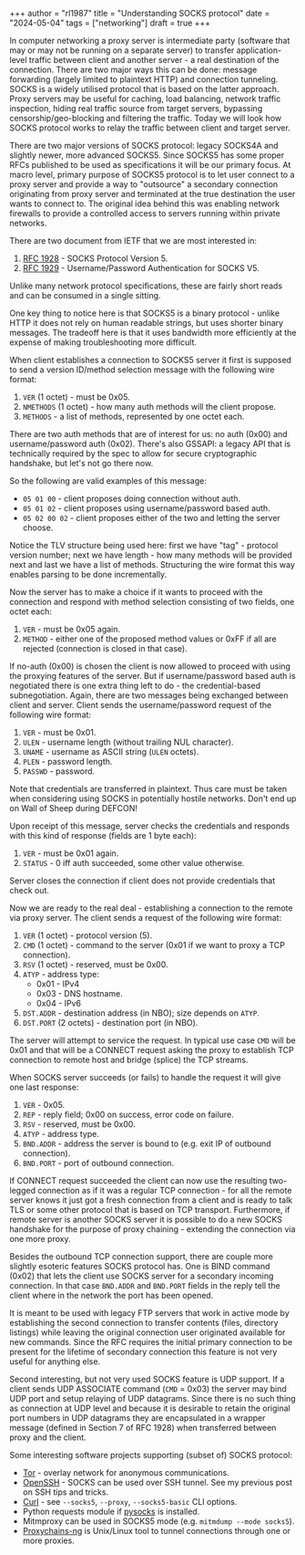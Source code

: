+++
author = "rl1987"
title = "Understanding SOCKS protocol"
date = "2024-05-04"
tags = ["networking"]
draft = true
+++

In computer networking a proxy server is intermediate party (software that may or
may not be running on a separate server) to transfer application-level traffic
between client and another server - a real destination of the connection. 
There are two major ways this can be done: message forwarding (largely limited 
to plaintext HTTP) and connection tunneling. SOCKS is a widely utilised protocol 
that is based on the latter approach. Proxy servers may be useful for caching, 
load balancing, network traffic inspection, hiding real traffic source from 
target servers, bypassing censorship/geo-blocking and filtering the traffic. 
Today we will look how SOCKS protocol works to relay the traffic between client
and target server.

There are two major versions of SOCKS protocol: legacy SOCKS4A and slightly
newer, more advanced SOCKS5. Since SOCKS5 has some proper RFCs published to be
used as specifications it will be our primary focus. At macro level, primary
purpose of SOCKS5 protocol is to let user connect to a proxy server and provide
a way to "outsource" a secondary connection originating from proxy server and
terminated at the true destination the user wants to connect to. The original
idea behind this was enabling network firewalls to provide a controlled access
to servers running within private networks.

There are two document from IETF that we are most interested in:

1. [RFC 1928](https://datatracker.ietf.org/doc/html/rfc1928) - SOCKS Protocol
   Version 5.
2. [RFC 1929](https://datatracker.ietf.org/doc/html/rfc1929) - Username/Password
   Authentication for SOCKS V5.

Unlike many network protocol specifications, these are fairly short reads and
can be consumed in a single sitting.

One key thing to notice here is that SOCKS5 is a binary protocol - unlike HTTP
it does not rely on human readable strings, but uses shorter binary messages.
The tradeoff here is that it uses bandwidth more efficiently at the expense of
making troubleshooting more difficult.

When client establishes a connection to SOCKS5 server it first is supposed to
send a version ID/method selection message with the following wire format:

1. `VER` (1 octet) - must be 0x05.
2. `NMETHODS` (1 octet) - how many auth methods will the client propose.
3. `METHODS` - a list of methods, represented by one octet each.

There are two auth methods that are of interest for us: no auth (0x00) and
username/password auth (0x02). There's also GSSAPI: a legacy API that is
technically required by the spec to allow for secure cryptographic handshake, 
but let's not go there now.

So the following are valid examples of this message:

* `05 01 00` - client proposes doing connection without auth.
* `05 01 02` - client proposes using username/password based auth.
* `05 02 00 02` - client proposes either of the two and letting the server
  choose.

Notice the TLV structure being used here: first we have "tag" - protocol version
number; next we have length - how many methods will be provided next and last we
have a list of methods. Structuring the wire format this way enables parsing to
be done incrementally.

Now the server has to make a choice if it wants to proceed with the connection
and respond with method selection consisting of two fields, one octet each:

1. `VER` - must be 0x05 again.
2. `METHOD` - either one of the proposed method values or 0xFF if all are
rejected (connection is closed in that case).

If no-auth (0x00) is chosen the client is now allowed to proceed with using the
proxying features of the server. But if username/password based auth is
negotiated there is one extra thing left to do - the credential-based
subnegotiation. Again, there are two messages being exchanged between client and
server. Client sends the username/password request of the following wire format:

1. `VER` - must be 0x01.
2. `ULEN` - username length (without trailing NUL character).
3. `UNAME` - username as ASCII string (`ULEN` octets).
4. `PLEN` - password length.
5. `PASSWD` - password.

Note that credentials are transferred in plaintext. Thus care must be taken when
considering using SOCKS in potentially hostile networks. Don't end up on Wall
of Sheep during DEFCON!

Upon receipt of this message, server checks the credentials and responds with
this kind of response (fields are 1 byte each): 

1. `VER` - must be 0x01 again.
2. `STATUS` - 0 iff auth succeeded, some other value otherwise.

Server closes the connection if client does not provide credentials that check
out.

Now we are ready to the real deal - establishing a connection to the remote via
proxy server. The client sends a request of the following wire format:

1. `VER` (1 octet) - protocol version (5).
2. `CMD` (1 octet) - command to the server (0x01 if we want to proxy a TCP
connection).
3. `RSV` (1 octet) - reserved, must be 0x00.
4. `ATYP` - address type:
   * 0x01 - IPv4
   * 0x03 - DNS hostname.
   * 0x04 - IPv6
5. `DST.ADDR` - destination address (in NBO); size depends on `ATYP`.
6. `DST.PORT` (2 octets) - destination port (in NBO).

The server will attempt to service the request. In typical use case `CMD` will
be 0x01 and that will be a CONNECT request asking the proxy to establish TCP
connection to remote host and bridge (splice) the TCP streams. 

When SOCKS server succeeds (or fails) to handle the request it will give one
last response:

1. `VER` - 0x05.
2. `REP` - reply field; 0x00 on success, error code on failure.
3. `RSV` - reserved, must be 0x00.
4. `ATYP` - address type.
5. `BND.ADDR` - address the server is bound to (e.g. exit IP of outbound
connection).
6. `BND.PORT` - port of outbound connection.

If CONNECT request succeeded the client can now use the resulting two-legged
connection as if it was a regular TCP connection - for all the remote server
knows it just got a fresh connection from a client and is ready to talk TLS or
some other protocol that is based on TCP transport. Furthermore, if remote
server is another SOCKS server it is possible to do a new SOCKS handshake for
the purpose of proxy chaining - extending the connection via one more proxy.

Besides the outbound TCP connection support, there are couple more slightly
esoteric features SOCKS protocol has. One is BIND command (0x02) that lets the
client use SOCKS server for a secondary incoming connection. In that case
`BND.ADDR` and `BND.PORT` fields in the reply tell the client where in the
network the port has been opened.

It is meant to be used with legacy FTP servers that work in active mode by
establishing the second connection to transfer contents (files, directory
listings) while leaving the original connection user originated available for
new commands. Since the RFC requires the initial primary connection to be
present for the lifetime of secondary connection this feature is not very useful
for anything else.

Second interesting, but not very used SOCKS feature is UDP support. If a client
sends UDP ASSOCIATE command (`CMD` = 0x03) the server may bind UDP port and
setup relaying of UDP datagrams. Since there is no such thing as connection at
UDP level and because it is desirable to retain the original port numbers in UDP
datagrams they are encapsulated in a wrapper message (defined in Section 7 of
RFC 1928) when transferred between proxy and the client. 

Some interesting software projects supporting (subset of) SOCKS protocol:

* [Tor](https://www.torproject.org/) - overlay network for anonymous
  communications.
* [OpenSSH](https://www.openssh.com/) - SOCKS can be used over SSH tunnel. See
  my previous post on SSH tips and tricks.
* [Curl](https://curl.se/) - see `--socks5`, `--proxy`, `--socks5-basic` CLI
  options.
* Python requests module if [pysocks](https://github.com/Anorov/PySocks) is
  installed.
* Mitmproxy can be used in SOCKS5 mode (e.g. `mitmdump --mode socks5`).
* [Proxychains-ng](https://prospeo.io/api/linkedin-email-finder) is Unix/Linux
  tool to tunnel connections through one or more proxies.
